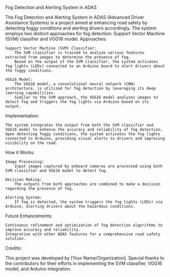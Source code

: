 Fog Detection and Alerting System in ADAS

The Fog Detection and Alerting System in ADAS (Advanced Driver Assistance Systems) is a project aimed at enhancing road safety by detecting foggy conditions and alerting drivers accordingly. The system employs two distinct approaches for fog detection: Support Vector Machine (SVM) classifier and VGG16 model.
Approaches:

    Support Vector Machine (SVM) Classifier:
        The SVM classifier is trained to analyze various features extracted from images to determine the presence of fog.
        Based on the output of the SVM classifier, the system activates fog lights (LEDs) connected to an Arduino board to alert drivers about the foggy conditions.

    VGG16 Model:
        The VGG16 model, a convolutional neural network (CNN) architecture, is utilized for fog detection by leveraging its deep learning capabilities.
        Similar to the SVM approach, the VGG16 model analyzes images to detect fog and triggers the fog lights via Arduino based on its output.

Implementation:

    The system integrates the output from both the SVM classifier and VGG16 model to enhance the accuracy and reliability of fog detection.
    Upon detecting foggy conditions, the system activates the fog lights connected to Arduino, providing visual alerts to drivers and improving visibility on the road.

How it Works:

    Image Processing:
        Input images captured by onboard cameras are processed using both SVM classifier and VGG16 model to detect fog.

    Decision Making:
        The outputs from both approaches are combined to make a decision regarding the presence of fog.

    Alerting System:
        If fog is detected, the system triggers the fog lights (LEDs) via Arduino, alerting drivers about the hazardous conditions.

Future Enhancements:

    Continuous refinement and optimization of fog detection algorithms to improve accuracy and reliability.
    Integration with other ADAS features for a comprehensive road safety solution.

Credits:

This project was developed by [Your Name/Organization]. Special thanks to the contributors for their efforts in implementing the SVM classifier, VGG16 model, and Arduino integration.
